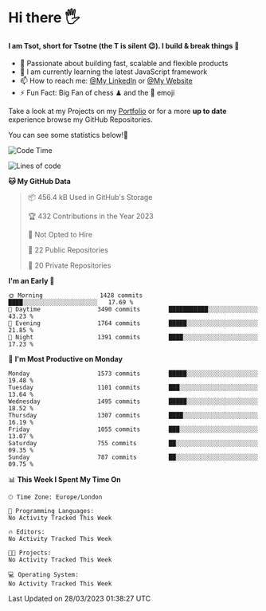 # Hi there :raised_hand_with_fingers_splayed:
#### I am Tsot, short for Tsotne (the T is silent :wink:). I build & break things :space_invader:
- :telescope: Passionate about building fast, scalable and flexible products
- :seedling: I am currently learning the latest JavaScript framework 
- :mailbox: How to reach me: [@My LinkedIn](https://www.linkedin.com/in/tsotne-gvadzabia/) or [@My Website](https://tsotne.co.uk/contact)
- :zap: Fun Fact: Big Fan of chess ♟ and the 👾 emoji

Take a look at my Projects on my [Portfolio](https://tsotne.co.uk/) or for a more **up to date** experience browse my GitHub Repositories.

You can see some statistics below!:space_invader:
<!--START_SECTION:waka-->
![Code Time](http://img.shields.io/badge/Code%20Time-761%20hrs%202%20mins-blue)

![Lines of code](https://img.shields.io/badge/From%20Hello%20World%20I%27ve%20Written-4.5%20million%20lines%20of%20code-blue)

**🐱 My GitHub Data** 

> 📦 456.4 kB Used in GitHub's Storage 
 > 
> 🏆 432 Contributions in the Year 2023
 > 
> 🚫 Not Opted to Hire
 > 
> 📜 22 Public Repositories 
 > 
> 🔑 20 Private Repositories 
 > 
**I'm an Early 🐤** 

```text
🌞 Morning                1428 commits        ████░░░░░░░░░░░░░░░░░░░░░   17.69 % 
🌆 Daytime                3490 commits        ███████████░░░░░░░░░░░░░░   43.23 % 
🌃 Evening                1764 commits        █████░░░░░░░░░░░░░░░░░░░░   21.85 % 
🌙 Night                  1391 commits        ████░░░░░░░░░░░░░░░░░░░░░   17.23 % 
```
📅 **I'm Most Productive on Monday** 

```text
Monday                   1573 commits        █████░░░░░░░░░░░░░░░░░░░░   19.48 % 
Tuesday                  1101 commits        ███░░░░░░░░░░░░░░░░░░░░░░   13.64 % 
Wednesday                1495 commits        █████░░░░░░░░░░░░░░░░░░░░   18.52 % 
Thursday                 1307 commits        ████░░░░░░░░░░░░░░░░░░░░░   16.19 % 
Friday                   1055 commits        ███░░░░░░░░░░░░░░░░░░░░░░   13.07 % 
Saturday                 755 commits         ██░░░░░░░░░░░░░░░░░░░░░░░   09.35 % 
Sunday                   787 commits         ██░░░░░░░░░░░░░░░░░░░░░░░   09.75 % 
```


📊 **This Week I Spent My Time On** 

```text
🕑︎ Time Zone: Europe/London

💬 Programming Languages: 
No Activity Tracked This Week

🔥 Editors: 
No Activity Tracked This Week

🐱‍💻 Projects: 
No Activity Tracked This Week

💻 Operating System: 
No Activity Tracked This Week
```


 Last Updated on 28/03/2023 01:38:27 UTC
<!--END_SECTION:waka-->
